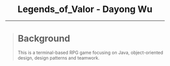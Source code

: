 <h1 align = "center">Legends_of_Valor - Dayong Wu</h1>

---

> # Background
>
> This is a terminal-based RPG game focusing on Java, object-oriented design, design patterns and teamwork.